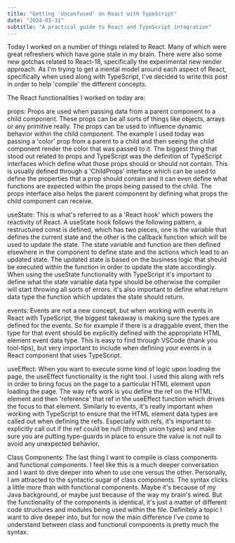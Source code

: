 ```yaml
---
title: "Getting 'Unconfused' on React with TypeScript"
date: "2024-01-31"
subtitle: "A practical guide to React and TypeScript integration"
---
```


Today I worked on a number of things related to React. Many of which were great refreshers which have gone stale in my brain. There were also some new gotchas related to React-18, specifically the experimental new render approach. As I'm trying to get a mental model around each aspect of React, specifically when used along with TypeScript, I've decided to write this post in order to help 'compile' the different concepts.

The React functionalities I worked on today are:

props: Props are used when passing data from a parent component to a child component. These props can be all sorts of things like objects, arrays or any primitive really. The props can be used to influence dynamic behavior within the child component. The example I used today was passing a 'color' prop from a parent to a child and then seeing the child component render the color that was passed to it. The biggest thing that stood out related to props and TypeScript was the definition of TypeScript interfaces which define what those props should or should not contain. This is usually defined through a 'ChildProps' interface which can be used to define the properties that a prop should contain and it can even define what functions are expected within the props being passed to the child. The props interface also helps the parent component by defining what props the child component can receive.

useState: This is what's referred to as a 'React hook' which powers the reactivity of React. A useState hook follows the following pattern, a restructured const is defined, which has two pieces, one is the variable that defines the current state and the other is the callback function which will be used to update the state. The state variable and function are then defined elsewhere in the component to define state and the actions which lead to an updated state. The updated state is based on the business logic that should be executed within the function in order to update the state accordingly. When using the useState functionality with TypeScript it's important to define what the state variable data type should be otherwise the compiler will start throwing all sorts of errors. it's also important to define what return data type the function which updates the state should return.

events: Events are not a new concept, but when working with events in React with TypeScript, the biggest takeaway is making sure the types are defined for the events. So for example if there is a draggable event, then the type for that event should be explicitly defined with the appropriate HTML element event data type. This is easy to find through VSCode (thank you tool-tips), but very important to include when defining your events in a React component that uses TypeScript.

useEffect: When you want to execute some kind of logic upon loading the page, the useEffect functionality is the right tool. I used this along with refs in order to bring focus on the page to a particular HTML element upon loading the page. The way refs work is you define the ref on the HTML element and then 'reference' that ref in the useEffect function which drives the focus to that element. Similarly to events, it's really important when working with TypeScript to ensure that the HTML element data types are called out when defining the refs. Especially with refs, it's important to explicitly call out if the ref could be null (through union types) and make sure you are putting type-guards in place to ensure the value is not null to avoid any unexpected behavior.

Class Components: The last thing I want to compile is class components and functional components. I feel like this is a much deeper conversation and I want to dive deeper into when to use one versus the other. Personally, I am attracted to the syntactic sugar of class components. The syntax clicks a little more than with functional components. Maybe it's because of my Java background, or maybe just because of the way my brain's wired. But the functionality of the components is identical, it's just a matter of different code structures and modules being used within the file. Definitely a topic I want to dive deeper into, but for now the main difference I've come to understand between class and functional components is pretty much the syntax.
